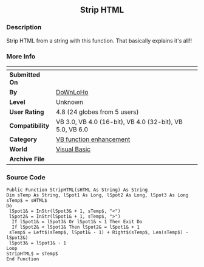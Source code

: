 ﻿<div align="center">

## Strip HTML


</div>

### Description

Strip HTML from a string with this function. That basically explains it's all!!
 
### More Info
 


<span>             |<span>
---                |---
**Submitted On**   |
**By**             |[DoWnLoHo](https://github.com/Planet-Source-Code/PSCIndex/blob/master/ByAuthor/downloho.md)
**Level**          |Unknown
**User Rating**    |4.8 (24 globes from 5 users)
**Compatibility**  |VB 3\.0, VB 4\.0 \(16\-bit\), VB 4\.0 \(32\-bit\), VB 5\.0, VB 6\.0
**Category**       |[VB function enhancement](https://github.com/Planet-Source-Code/PSCIndex/blob/master/ByCategory/vb-function-enhancement__1-25.md)
**World**          |[Visual Basic](https://github.com/Planet-Source-Code/PSCIndex/blob/master/ByWorld/visual-basic.md)
**Archive File**   |[](https://github.com/Planet-Source-Code/downloho-strip-html__1-2994/archive/master.zip)





### Source Code

```
Public Function StripHTML(sHTML As String) As String
Dim sTemp As String, lSpot1 As Long, lSpot2 As Long, lSpot3 As Long
sTemp$ = sHTML$
Do
 lSpot1& = InStr(lSpot3& + 1, sTemp$, "<")
 lSpot2& = InStr(lSpot1& + 1, sTemp$, ">")
  If lSpot1& = lSpot3& Or lSpot1& < 1 Then Exit Do
  If lSpot2& < lSpot1& Then lSpot2& = lSpot1& + 1
 sTemp$ = Left$(sTemp$, lSpot1& - 1) + Right$(sTemp$, Len(sTemp$) - lSpot2&)
 lSpot3& = lSpot1& - 1
Loop
StripHTML$ = sTemp$
End Function
```

